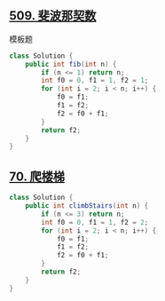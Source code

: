 ## [509. 斐波那契数](https://leetcode-cn.com/problems/fibonacci-number/)

模板题

```java
class Solution {
    public int fib(int n) {
        if (n <= 1) return n;
        int f0 = 0, f1 = 1, f2 = 1;
        for (int i = 2; i < n; i++) {
            f0 = f1;
            f1 = f2;
            f2 = f0 + f1;
        }
        return f2;
    }
}
```

## [70. 爬楼梯](https://leetcode-cn.com/problems/climbing-stairs/)

```java
class Solution {
    public int climbStairs(int n) {
        if (n <= 3) return n;
        int f0 = 0, f1 = 1, f2 = 2;
        for (int i = 2; i < n; i++) {
            f0 = f1;
            f1 = f2;
            f2 = f0 + f1;
        }
        return f2;
    }
}
```

